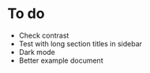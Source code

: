 # To do

- Check contrast
- Test with long section titles in sidebar
- Dark mode
- Better example document
